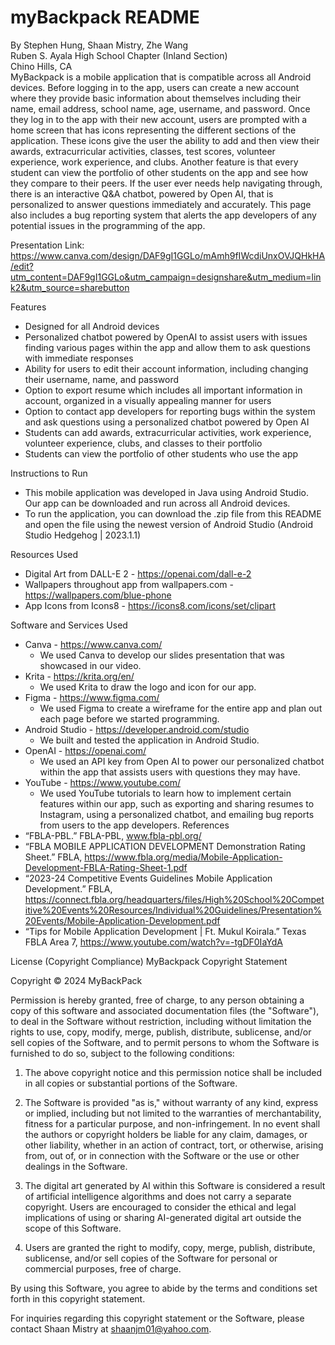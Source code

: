 # myBackpack README

By Stephen Hung, Shaan Mistry, Zhe Wang <br/>
Ruben S. Ayala High School Chapter (Inland Section) <br/>
Chino Hills, CA <br/>
MyBackpack is a mobile application that is compatible across all Android devices. Before logging in to the app, users can create a new account where they provide basic information about themselves including their name, email address, school name, age, username, and password. Once they log in to the app with their new account, users are prompted with a home screen that has icons representing the different sections of the application. These icons give the user the ability to add and then view their awards, extracurricular activities, classes, test scores, volunteer experience, work experience, and clubs. Another feature is that every student can view the portfolio of other students on the app and see how they compare to their peers. If the user ever needs help navigating through, there is an interactive Q&A chatbot, powered by Open AI, that is personalized to answer questions immediately and accurately. This page also includes a bug reporting system that alerts the app developers of any potential issues in the programming of the app. <br/>


Presentation Link: https://www.canva.com/design/DAF9gI1GGLo/mAmh9fIWcdiUnxOVJQHkHA/edit?utm_content=DAF9gI1GGLo&utm_campaign=designshare&utm_medium=link2&utm_source=sharebutton <br/>


Features
* Designed for all Android devices
* Personalized chatbot powered by OpenAI to assist users with issues finding various pages within the app and allow them to ask questions with immediate responses
* Ability for users to edit their account information, including changing their username, name, and password
* Option to export resume which includes all important information in account, organized in a visually appealing manner for users
* Option to contact app developers for reporting bugs within the system and ask questions using a personalized chatbot powered by Open AI
* Students can add awards, extracurricular activities, work experience, volunteer experience, clubs, and classes to their portfolio
* Students can view the portfolio of other students who use the app


Instructions to Run
* This mobile application was developed in Java using Android Studio. Our app can be downloaded and run across all Android devices.
* To run the application, you can download the .zip file from this README and open the file using the newest version of Android Studio (Android Studio Hedgehog | 2023.1.1)


Resources Used
* Digital Art from DALL-E 2 - https://openai.com/dall-e-2
* Wallpapers throughout app from wallpapers.com - https://wallpapers.com/blue-phone
* App Icons from Icons8 - https://icons8.com/icons/set/clipart


Software and Services Used
* Canva - https://www.canva.com/
   * We used Canva to develop our slides presentation that was showcased in our video.
* Krita - https://krita.org/en/
   * We used Krita to draw the logo and icon for our app.
* Figma - https://www.figma.com/ 
   * We used Figma to create a wireframe for the entire app and plan out each page before we started programming.
* Android Studio - https://developer.android.com/studio
   * We built and tested the application in Android Studio.
* OpenAI - https://openai.com/
   * We used an API key from Open AI to power our personalized chatbot within the app that assists users with questions they may have.
* YouTube - https://www.youtube.com/
   * We used YouTube tutorials to learn how to implement certain features within our app, such as exporting and sharing resumes to Instagram, using a personalized chatbot, and emailing bug reports from users to the app developers.
References
* “FBLA-PBL.” FBLA-PBL, www.fbla-pbl.org/
* “FBLA MOBILE APPLICATION DEVELOPMENT Demonstration Rating Sheet.” FBLA, https://www.fbla.org/media/Mobile-Application-Development-FBLA-Rating-Sheet-1.pdf
* “2023-24 Competitive Events Guidelines Mobile Application Development.” FBLA, https://connect.fbla.org/headquarters/files/High%20School%20Competitive%20Events%20Resources/Individual%20Guidelines/Presentation%20Events/Mobile-Application-Development.pdf
* “Tips for Mobile Application Development | Ft. Mukul Koirala.” Texas FBLA Area 7, https://www.youtube.com/watch?v=-tgDF0IaYdA


License (Copyright Compliance)
MyBackpack Copyright Statement


Copyright © 2024 MyBackPack


Permission is hereby granted, free of charge, to any person obtaining a copy of this software and associated documentation files (the "Software"), to deal in the Software without restriction, including without limitation the rights to use, copy, modify, merge, publish, distribute, sublicense, and/or sell copies of the Software, and to permit persons to whom the Software is furnished to do so, subject to the following conditions:


1. The above copyright notice and this permission notice shall be included in all copies or substantial portions of the Software.


2. The Software is provided "as is," without warranty of any kind, express or implied, including but not limited to the warranties of merchantability, fitness for a particular purpose, and non-infringement. In no event shall the authors or copyright holders be liable for any claim, damages, or other liability, whether in an action of contract, tort, or otherwise, arising from, out of, or in connection with the Software or the use or other dealings in the Software.


3. The digital art generated by AI within this Software is considered a result of artificial intelligence algorithms and does not carry a separate copyright. Users are encouraged to consider the ethical and legal implications of using or sharing AI-generated digital art outside the scope of this Software.


4. Users are granted the right to modify, copy, merge, publish, distribute, sublicense, and/or sell copies of the Software for personal or commercial purposes, free of charge.


By using this Software, you agree to abide by the terms and conditions set forth in this copyright statement.


For inquiries regarding this copyright statement or the Software, please contact Shaan Mistry at shaanjm01@yahoo.com.
